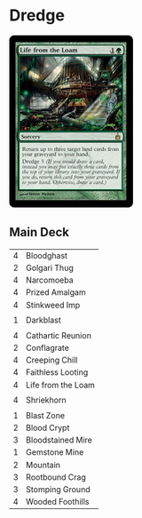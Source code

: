 # Dredge #

![Life from the Loam](../../images/Life%20from%20the%20Loam.jpg)

## Main Deck ##
|   |   |
|---|---|
| 4 | Bloodghast
| 2 | Golgari Thug
| 4 | Narcomoeba
| 4 | Prized Amalgam
| 4 | Stinkweed Imp
|   |   |
| 1 | Darkblast
|   |   |
| 4 | Cathartic Reunion
| 2 | Conflagrate
| 4 | Creeping Chill
| 4 | Faithless Looting
| 4 | Life from the Loam
|   |   |
| 4 | Shriekhorn
|   |   |
| 1 | Blast Zone
| 2 | Blood Crypt
| 3 | Bloodstained Mire
| 1 | Gemstone Mine
| 2 | Mountain
| 3 | Rootbound Crag
| 3 | Stomping Ground
| 4 | Wooded Foothills
